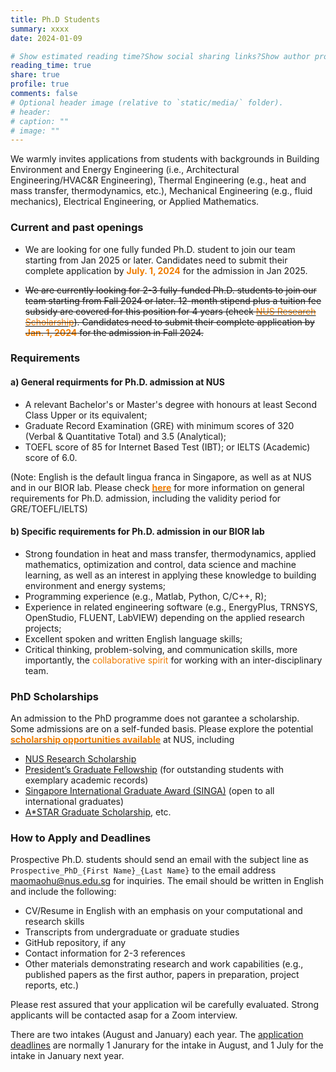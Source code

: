 ```yaml
---
title: Ph.D Students
summary: xxxx
date: 2024-01-09

# Show estimated reading time?Show social sharing links?Show author profile?Show comments?
reading_time: true
share: true  
profile: true
comments: false
# Optional header image (relative to `static/media/` folder).
# header:  
# caption: ""  
# image: "" 
---
```

We warmly invites applications from students with backgrounds in Building Environment and Energy Engineering (i.e., Architectural Engineering/HVAC&R Engineering),  Thermal Engineering (e.g., heat and mass transfer, thermodynamics, etc.), Mechanical Engineering (e.g., fluid mechanics), Electrical Engineering, or Applied Mathematics. 

### Current and past openings
- We are looking for one fully funded Ph.D. student to join our team starting from Jan 2025 or later. Candidates need to submit their complete application by <span style="color:#EF7C00">**July. 1, 2024**</span> for the admission in Jan 2025.

- ~~We are currently looking for 2-3 fully-funded Ph.D. students to join our team starting from Fall 2024 or later. 12-month stipend plus a tuition fee subsidy are covered for this position for 4 years (check [<span style="color:#EF7C00">NUS Research Scholarship</span>](https://nusgs.nus.edu.sg/scholarships-list/)). Candidates need to submit their complete application by <span style="color:#EF7C00">**Jan. 1, 2024**</span> for the admission in Fall 2024.~~

### Requirements
#### a) General requirments for Ph.D. admission at NUS
* A relevant Bachelor's or Master's degree with honours at least Second Class Upper or its equivalent;
* Graduate Record Examination (GRE) with minimum scores of 320 (Verbal & Quantitative Total) and 3.5 (Analytical);
* TOEFL score of 85 for Internet Based Test (IBT); or IELTS (Academic) score of 6.0.

(Note: English is the default lingua franca in Singapore, as well as at NUS and in our BIOR lab. Please check [<span style="color:#EF7C00">**here**</span>](https://cde.nus.edu.sg/graduate/graduate-programmes-by-research/admission-requirement-2/) for more information on general requirements for Ph.D. admission, including the validity period for GRE/TOEFL/IELTS)

#### b) Specific requirements for Ph.D. admission in our BIOR lab
* Strong foundation in heat and mass transfer, thermodynamics, applied mathematics, optimization and control, data science and machine learning, as well as an interest in applying these knowledge to building environment and energy systems;
* Programming experience (e.g., Matlab, Python, C/C++, R);
* Experience in related engineering software (e.g., EnergyPlus, TRNSYS, OpenStudio, FLUENT, LabVIEW) depending on the applied research projects;
* Excellent spoken and written English language skills;
* Critical thinking, problem-solving, and communication skills, more importantly, the <span style="color:#EF7C00">collaborative spirit</span> for working with an inter-disciplinary team.

### PhD Scholarships
An admission to the PhD programme does not garantee a scholarship. Some admissions are on a self-funded basis. Please explore the potential [<span style="color:#EF7C00">**scholarship opportunities available**</span>](https://nusgs.nus.edu.sg/scholarships-list/) at NUS, including
- [NUS Research Scholarship](https://nusgs.nus.edu.sg/scholarships-list/)
- [President’s Graduate Fellowship](https://nusgs.nus.edu.sg/scholarships-list/) (for outstanding students with exemplary academic records)
- [Singapore International Graduate Award (SINGA)](https://www.a-star.edu.sg/Scholarships/for-graduate-studies/singapore-international-graduate-award-singa) (open to all international graduates)
- [A*STAR Graduate Scholarship](https://www.a-star.edu.sg/Scholarships/for-graduate-studies/a-star-graduate-scholarship-singapore), etc.

### How to Apply and Deadlines
Prospective Ph.D. students should send an email with the subject line as `Prospective_PhD_{First Name}_{Last Name}` to the email address <span style="color:#EF7C00">maomaohu@nus.edu.sg</span> for inquiries. The email should be written in English and include the following:
* CV/Resume in English with an emphasis on your computational and research skills
* Transcripts from undergraduate or graduate studies
* GitHub repository, if any
* Contact information for 2-3 references
* Other materials demonstrating research and work capabilities (e.g., published papers as the first author, papers in preparation, project reports, etc.)

Please rest assured that your application wil be carefully evaluated. Strong applicants will be contacted asap for a Zoom interview. 

There are two intakes (August and January) each year. The [application deadlines](https://cde.nus.edu.sg/graduate/graduate-programmes-by-research/application-period-2/) are normally 1 Janurary for the intake in August, and 1 July for the intake in January next year. 